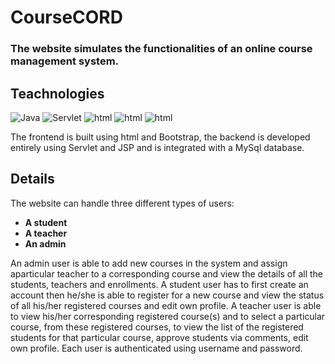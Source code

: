 # CourseCORD
### The website simulates the functionalities of an online course management system. 

## Teachnologies
![Java](https://img.shields.io/badge/-Java%20-brightgreen)
![Servlet](https://img.shields.io/badge/-Servlet-blue)
![html](https://img.shields.io/badge/-html-yellow)
![html](https://img.shields.io/badge/-Bootstrap-red)
![html](https://img.shields.io/badge/-MySql-9cf)

The frontend is built using html and Bootstrap, the backend is developed entirely using Servlet and JSP and is integrated with a MySql database.

## Details

The website can handle three different types of users: 
- **A student**
- **A teacher**
- **An admin**

An admin user is able to add new courses in the system and assign aparticular teacher to a corresponding course and view the details of all the students, teachers and enrollments.
A student user has to first create an account then he/she is able to register for a new course and view the status of all his/her registered courses and edit own profile.
A teacher user is able to view his/her corresponding registered course(s) and to select a particular course, from these registered courses, to view the list of the registered students for that particular course, approve students via comments, edit own profile.
Each user is authenticated using username and password.





